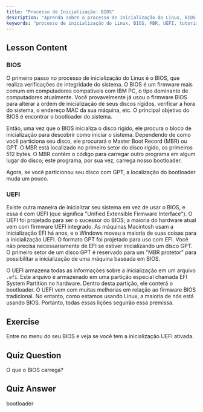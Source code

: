 ```yaml
---
title: "Processo de Inicialização: BIOS"
description: "Aprenda sobre o processo de inicialização do Linux, BIOS e MBR. Entenda como seu sistema inicia com este guia amigável para iniciantes. Explore os conceitos de UEFI!"
keywords: "processo de inicialização do Linux, BIOS, MBR, UEFI, tutorial de Linux, bootloader, Linux para iniciantes, inicialização do sistema"
---
```


## Lesson Content

### BIOS

O primeiro passo no processo de inicialização do Linux é o BIOS, que realiza verificações de integridade do sistema. O BIOS é um firmware mais comum em computadores compatíveis com IBM PC, o tipo dominante de computadores atualmente. Você provavelmente já usou o firmware BIOS para alterar a ordem de inicialização de seus discos rígidos, verificar a hora do sistema, o endereço MAC da sua máquina, etc. O principal objetivo do BIOS é encontrar o bootloader do sistema.

Então, uma vez que o BIOS inicializa o disco rígido, ele procura o bloco de inicialização para descobrir como iniciar o sistema. Dependendo de como você particiona seu disco, ele procurará o Master Boot Record (MBR) ou GPT. O MBR está localizado no primeiro setor do disco rígido, os primeiros 512 bytes. O MBR contém o código para carregar outro programa em algum lugar do disco; este programa, por sua vez, carrega nosso bootloader.

Agora, se você particionou seu disco com GPT, a localização do bootloader muda um pouco.

### UEFI

Existe outra maneira de inicializar seu sistema em vez de usar o BIOS, e essa é com UEFI (que significa "Unified Extensible Firmware Interface"). O UEFI foi projetado para ser o sucessor do BIOS; a maioria do hardware atual vem com firmware UEFI integrado. As máquinas Macintosh usam a inicialização EFI há anos, e o Windows moveu a maioria de suas coisas para a inicialização UEFI. O formato GPT foi projetado para uso com EFI. Você não precisa necessariamente de EFI se estiver inicializando um disco GPT. O primeiro setor de um disco GPT é reservado para um "MBR protetor" para possibilitar a inicialização de uma máquina baseada em BIOS.

O UEFI armazena todas as informações sobre a inicialização em um arquivo `.efi`. Este arquivo é armazenado em uma partição especial chamada EFI System Partition no hardware. Dentro desta partição, ele conterá o bootloader. O UEFI vem com muitas melhorias em relação ao firmware BIOS tradicional. No entanto, como estamos usando Linux, a maioria de nós está usando BIOS. Portanto, todas essas lições seguirão essa premissa.

## Exercise

Entre no menu do seu BIOS e veja se você tem a inicialização UEFI ativada.

## Quiz Question

O que o BIOS carrega?

## Quiz Answer

bootloader
